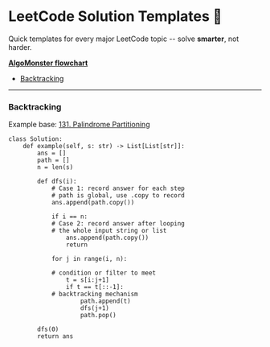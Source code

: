 # LeetCode Solution Templates 🧩 <!-- omit in toc -->
Quick templates for every major LeetCode topic -- solve **smarter**, not harder.

[**AlgoMonster flowchart**](https://algo.monster/flowchart)

- [Backtracking](#backtracking)





---



### Backtracking

Example base: [131. Palindrome Partitioning](https://leetcode.com/problems/palindrome-partitioning/description/)

```
class Solution:
    def example(self, s: str) -> List[List[str]]:
        ans = []
        path = []
        n = len(s)

        def dfs(i):
            # Case 1: record answer for each step
            # path is global, use .copy to record
            ans.append(path.copy())

            if i == n:
            # Case 2: record answer after looping 
            # the whole input string or list
                ans.append(path.copy())
                return
            
            for j in range(i, n):
            
            # condition or filter to meet
                t = s[i:j+1]
                if t == t[::-1]:
            # backtracking mechanism
                    path.append(t)
                    dfs(j+1)
                    path.pop()

        dfs(0)
        return ans
```